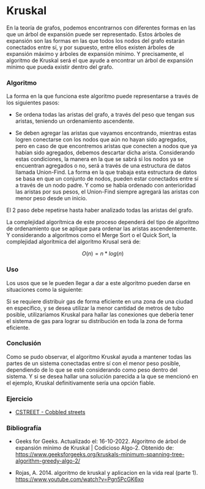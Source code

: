 # Kruskal

En la teoría de grafos, podemos encontrarnos con diferentes formas en las que un árbol de expansión puede ser representado. Estos árboles de expansión son las formas en las que todos los nodos del grafo estarán conectados entre sí, y por supuesto, entre ellos existen árboles de expansión máximo y árboles de expansión mínimo. Y precisamente, el algoritmo de Kruskal será el que ayude a encontrar un árbol de expansión mínimo que pueda existir dentro del grafo.

### Algoritmo

La forma en la que funciona este algoritmo puede representarse a través de los siguientes pasos:

* Se ordena todas las aristas del grafo, a través del peso que tengan sus aristas, teniendo un ordenamiento ascendente.  

* Se deben agregar las aristas que vayamos encontrando, mientras estas logren conectarse con los nodos que aún no hayan sido agregados, pero en caso de que encontremos aristas que conecten a nodos que ya habían sido agregados, debemos descartar dicha arista. Considerando estas condiciones, la manera en la que se sabrá si los nodos ya se encuentran agregados o no, será a través de una estructura de datos llamada Union-Find. La forma en la que trabaja esta estructura de datos se basa en que un conjunto de nodos, pueden estar conectados entre sí a través de un nodo padre. Y como se había ordenado con anterioridad las aristas por sus pesos, el Union-Find siempre agregará las aristas con menor peso desde un inicio. 

El 2 paso debe repetirse hasta haber analizado todas las aristas del grafo.

La complejidad algorítmica de este proceso dependerá del tipo de algoritmo de ordenamiento que se aplique para ordenar las aristas ascendentemente. Y considerando a algoritmos como el Merge Sort o el Quick Sort, la complejidad algorítmica del algoritmo Krusal será de:

$$ O(n) = n*log(n) $$

### Uso

Los usos que se le pueden llegar a dar a este algoritmo pueden darse en situaciones como la siguiente:

Si se requiere distribuir gas de forma eficiente en una zona de una ciudad en específico, y se desea utilizar la menor cantidad de metros de tubo posible, utilizaríamos Kruskal para hallar las conexiones que debería tener el sistema de gas para lograr su distribución en toda la zona de forma eficiente.

### Conclusión

Como se pudo observar, el algoritmo Kruskal ayuda a mantener todas las partes de un sistema conectadas entre sí con el menor peso posible, dependiendo de lo que se esté considerando como peso dentro del sistema. Y si se desea hallar una solución parecida a la que se mencionó en el ejemplo, Kruskal definitivamente sería una opción fiable.

### Ejercicio

* [CSTREET - Cobbled streets](https://www.spoj.com/problems/CSTREET/en/)

### Bibliografía

* Geeks for Geeks. Actualizado el: 16-10-2022. Algoritmo de árbol de expansión mínimo de Kruskal | Codicioso Algo-2. Obtenido de: https://www.geeksforgeeks.org/kruskals-minimum-spanning-tree-algorithm-greedy-algo-2/

* Rojas, A. 2014. algoritmo de kruskal y aplicacion en la vida real (parte 1). https://www.youtube.com/watch?v=Pgn5PcGK6xo
